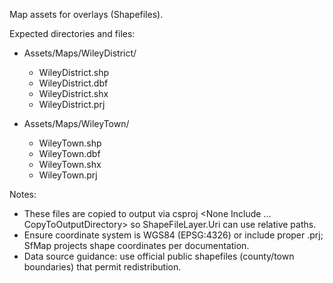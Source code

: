 Map assets for overlays (Shapefiles).

Expected directories and files:

- Assets/Maps/WileyDistrict/
    - WileyDistrict.shp
    - WileyDistrict.dbf
    - WileyDistrict.shx
    - WileyDistrict.prj

- Assets/Maps/WileyTown/
    - WileyTown.shp
    - WileyTown.dbf
    - WileyTown.shx
    - WileyTown.prj

Notes:

- These files are copied to output via csproj <None Include ... CopyToOutputDirectory> so ShapeFileLayer.Uri can use relative paths.
- Ensure coordinate system is WGS84 (EPSG:4326) or include proper .prj; SfMap projects shape coordinates per documentation.
- Data source guidance: use official public shapefiles (county/town boundaries) that permit redistribution.
